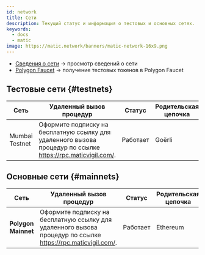 ```yaml
---
id: network
title: Сети
description: Текущий статус и информация о тестовых и основных сетях.
keywords:
  - docs
  - matic
image: https://matic.network/banners/matic-network-16x9.png
---
```



- [Сведения о сети](/docs/develop/network-details/network) -> просмотр сведений о сети
- [Polygon Faucet](https://faucet.polygon.technology/) -> получение тестовых токенов в Polygon Faucet


## Тестовые сети {#testnets}
| Сеть | Удаленный вызов процедур | Статус | Родительская цепочка | Обозреватель блоков |
|-----------|------|----------------|----------------------------------------------------------------------------------------------------------------|------------------------------------|
| Mumbai Testnet | Оформите подписку на бесплатную ссылку для удаленного вызова процедур по ссылке https://rpc.maticvigil.com/. | Работает | Goërli | [:ledger:](https://mumbai.polygonscan.com/) |


## Основные сети {#mainnets}
| Сеть | Удаленный вызов процедур | Статус | Родительская цепочка | Обозреватель блоков |
|---------------|------|------------|------------------------------------------------------------------------------|-------------------------------------
| **Polygon Mainnet** | Оформите подписку на бесплатную ссылку для удаленного вызова процедур по ссылке https://rpc.maticvigil.com/. | Работает | Ethereum | [:ledger:](https://polygonscan.com/) |

